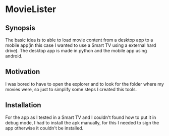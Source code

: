 # MovieLister

## Synopsis

The basic idea is to able to load movie content from a desktop app to a mobile app(in this case I wanted to use a Smart TV using a external hard drive). The desktop app is made in python and the mobile app using android. 


## Motivation

I was bored to have to open the explorer and to look for the folder where my movies were, so just to simplify some steps I created this tools.

## Installation

For the app as I tested in a Smart TV and I couldn't found how to put it in debug mode, I had to install the apk manually, for this I needed to sign the app otherwise it couldn't be installed.
